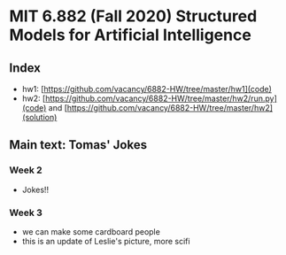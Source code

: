 # MIT 6.882 (Fall 2020) Structured Models for Artificial Intelligence

## Index

- hw1: [https://github.com/vacancy/6882-HW/tree/master/hw1](code)
- hw2: [https://github.com/vacancy/6882-HW/tree/master/hw2/run.py](code) and [https://github.com/vacancy/6882-HW/tree/master/hw2](solution)

## Main text: Tomas' Jokes

### Week 2

- Jokes!!

### Week 3

- we can make some cardboard people
- this is an update of Leslie's picture, more scifi
